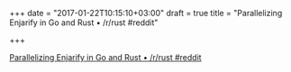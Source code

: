 +++
date = "2017-01-22T10:15:10+03:00"
draft = true
title = "Parallelizing Enjarify in Go and Rust • /r/rust  #reddit"

+++

<p><a href="https://t.co/PWEml7yu54">Parallelizing Enjarify in Go and Rust • /r/rust  #reddit</a></p>
